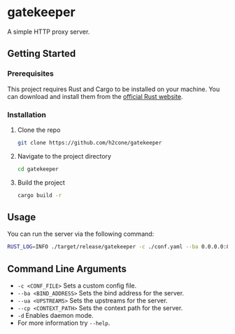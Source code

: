 # gatekeeper

A simple HTTP proxy server.

## Getting Started

### Prerequisites

This project requires Rust and Cargo to be installed on your machine. You can download and install them from the [official Rust website](https://www.rust-lang.org/tools/install).

### Installation

1. Clone the repo
    ```bash
    git clone https://github.com/h2cone/gatekeeper
    ```

2. Navigate to the project directory
    ```bash
    cd gatekeeper
    ```

3. Build the project
    ```bash
    cargo build -r
    ```

## Usage

You can run the server via the following command:

```bash
RUST_LOG=INFO ./target/release/gatekeeper -c ./conf.yaml --ba 0.0.0.0:8008 --ua 127.0.0.1:3000 127.0.0.1:3001
```

## Command Line Arguments

- `-c <CONF_FILE>` Sets a custom config file.
- `--ba <BIND_ADDRESS>` Sets the bind address for the server.
- `--ua <UPSTREAMS>` Sets the upstreams for the server.
- `--cp <CONTEXT_PATH>` Sets the context path for the server.
- `-d` Enables daemon mode.
- For more information try `--help`.